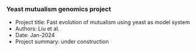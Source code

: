 ### Yeast mutualism genomics project

* Project title: Fast evolution of mutualism using yeast as model system
* Authors: Liu et al.
* Date: Jan-2024
* Project summary: under construction

